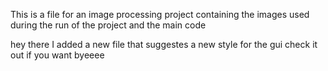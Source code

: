 This is a file for an image processing project containing the images used during the run of the project and the main code



hey there I added a new file that suggestes a new style for the gui check it out if you want byeeee